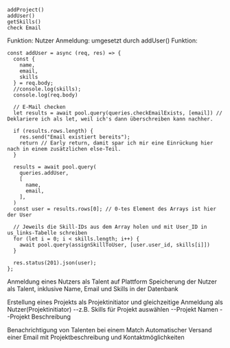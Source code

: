 ```
addProject()
addUser()
getSkills()
check Email
```

Funktion: Nutzer Anmeldung:
umgesetzt durch addUser()
Funktion:


```
const addUser = async (req, res) => {
  const {
    name,
    email,
    skills
  } = req.body;
  //console.log(skills);
  console.log(req.body)

  // E-Mail checken
  let results = await pool.query(queries.checkEmailExists, [email]) // Deklariere ich als let, weil ich's dann überschreiben kann nachher.

  if (results.rows.length) {
    res.send("Email existiert bereits");
    return // Early return, damit spar ich mir eine Einrückung hier nach in einem zusätzlichen else-Teil.
  }

  results = await pool.query(
    queries.addUser,
    [
      name,
      email,
    ],
  )
  const user = results.rows[0]; // 0-tes Element des Arrays ist hier der User

  // Jeweils die Skill-IDs aus dem Array holen und mit User_ID in us_links-Tabelle schreiben
  for (let i = 0; i < skills.length; i++) {
    await pool.query(assignSkillToUser, [user.user_id, skills[i]])
  }

  res.status(201).json(user);
};
```

Anmeldung eines Nutzers als Talent auf Plattform
Speicherung der Nutzer als Talent, inklusive Name, Email und Skills in der Datenbank

Erstellung eines Projekts als Projektinitiator und gleichzeitige Anmeldung als Nutzer(Projektinitiator)
--z.B. Skills für Projekt auswählen
--Projekt Namen
--Projekt Beschreibung

Benachrichtigung von Talenten bei einem Match
Automatischer Versand einer Email mit Projektbeschreibung und Kontaktmöglichkeiten


